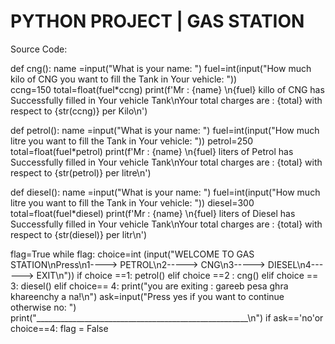 # PYTHON PROJECT | GAS STATION 
 Source Code:
 
 def cng():
    name =input("What is your name: ")
    fuel=int(input("How much kilo of CNG you want to fill the Tank in Your vehicle: "))     
    ccng=150
    total=float(fuel*ccng)
    print(f'Mr : {name} \n{fuel} killo of CNG has Successfully filled in Your vehicle Tank\nYour total charges are : {total} with respect to {str(ccng)} per Kilo\n')

def petrol():
    name =input("What is your name: ")
    fuel=int(input("How much litre you want to fill the Tank in Your vehicle: "))
    petrol=250
    total=float(fuel*petrol)
    print(f'Mr : {name} \n{fuel} liters of Petrol has Successfully filled in Your vehicle Tank\nYour total charges are : {total} with respect to {str(petrol)} per litre\n')


def diesel():
    name =input("What is your name: ")
    fuel=int(input("How much litre you want to fill the Tank in Your vehicle: "))
    diesel=300
    total=float(fuel*diesel)
    print(f'Mr : {name} \n{fuel} liters of Diesel has Successfully filled in Your vehicle Tank\nYour total charges are : {total}  with respect to {str(diesel)} per litr\n')

flag=True
while flag:
    choice=int (input("WELCOME TO GAS STATION\nPress\n1----> PETROL\n2-----> CNG\n3-----> DIESEL\n4------> EXIT\n"))
    if choice ==1:
        petrol()
    elif choice ==2 :
        cng()
    elif choice == 3:
        diesel()
    elif choice== 4:
        print("you are exiting : gareeb pesa ghra khareenchy a na!\n")
    ask=input("Press yes if you want to continue otherwise no: ")
    print("_____________________________________________________\n")
    if ask=='no'or choice==4:
        flag = False





